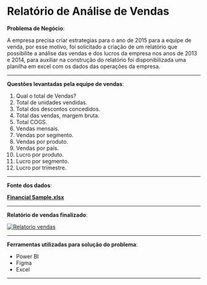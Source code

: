 # Relatório de Análise de Vendas

**Problema de Negócio**:

A empresa precisa criar estrategias para o ano de 2015 para a equipe de venda, por esse motivo, foi solicitado a criação de um relatório que possibilite a análise das vendas e dos lucros da empresa nos anos de 2013 e 2014, para auxiliar na construção do relatório foi disponibilizada uma planilha em excel com os dados das operações da empresa.

---

**Questões levantadas pela equipe de vendas**:

1. Qual o total de Vendas?
2. Total de unidades vendidas.
3. Total dos descontos concedidos.
4. Total das vendas, margem bruta.
5. Total COGS.
6. Vendas mensais.
7. Vendas por segmento.
8. Vendas por produto.
9. Vendas por país.
10. Lucro por produto.
11. Lucro por segmento.
12. Lucro por trimestre.

---

**Fonte dos dados**:

**[Financial Sample.xlsx](https://github.com/julianazanelatto/power_bi_analyst/tree/main/dataset)**

---

**Relatório de vendas finalizado**:

[![Relatorio vendas](https://img.shields.io/badge/Relatorio_de_Vendas-F2C811?style=for-the-badge&logo=PowerBI&logoColor=000)](https://app.powerbi.com/view?r=eyJrIjoiMWU2OWQxODMtN2JlOC00NDlhLWFlZjktNWNiOGFiYmU5ZWE2IiwidCI6ImMxNDA5NGQwLTA0ZTMtNGM2YS1iMTM0LTg4ZTUxZDMwOWZmYyJ9)

---

**Ferramentas utilizadas para solução do problema**:

- Power BI
- Figma
- Excel

---

